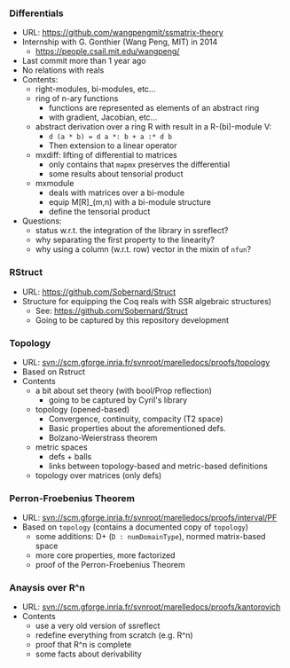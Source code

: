 ### Differentials
 
- URL: <https://github.com/wangpengmit/ssmatrix-theory>
- Internship with G. Gonthier (Wang Peng, MIT) in 2014
	* <https://people.csail.mit.edu/wangpeng/>
- Last commit more than 1 year ago
- No relations with reals
- Contents:
	* right-modules, bi-modules, etc...
	* ring of n-ary functions
		+ functions are represented as elements of an abstract ring
		+ with gradient, Jacobian, etc...
	* abstract derivation over a ring R with result in a R-(bi)-module V:
		+ `d (a * b) = d a *: b + a :* d b`
		+ Then extension to a linear operator
	* mxdiff: lifting of differential to matrices
		+ only contains that `mapmx` preserves the differential 
		+ some results about tensorial product
	* mxmodule
		+ deals with matrices over a bi-module
		+ equip M[R]_(m,n) with a bi-module structure
		+ define the tensorial product
- Questions:
	* status w.r.t. the integration of the library in ssreflect?
	* why separating the first property to the linearity?
	* why using a column (w.r.t. row) vector in the mixin of `nfun`?

### RStruct

- URL: <https://github.com/Sobernard/Struct>
- Structure for equipping the Coq reals with SSR algebraic structures)
	* See: https://github.com/Sobernard/Struct
	* Going to be captured by this repository development

### Topology

- URL: <svn://scm.gforge.inria.fr/svnroot/marelledocs/proofs/topology>
- Based on Rstruct
- Contents
	* a bit about set theory (with bool/Prop reflection)
		+ going to be captured by Cyril's library
	* topology (opened-based)
		+ Convergence, continuity, compacity (T2 space)
		+ Basic properties about the aforementioned defs.
		+ Bolzano-Weierstrass theorem
	* metric spaces
		+ defs + balls
		+ links between topology-based and metric-based definitions
	* topology over matrices (only defs)

### Perron-Froebenius Theorem

- URL: <svn://scm.gforge.inria.fr/svnroot/marelledocs/proofs/interval/PF>
- Based on `topology` (contains a documented copy of `topology`)
	* some additions: D+ (`D : numDomainType`), normed matrix-based space
	* more core properties, more factorized
	* proof of the Perron-Froebenius Theorem

### Anaysis over R^n

- URL: <svn://scm.gforge.inria.fr/svnroot/marelledocs/proofs/kantorovich>
- Contents
	* use a very old version of ssreflect
	* redefine everything from scratch (e.g. R^n)
	* proof that R^n is complete
	* some facts about derivability
